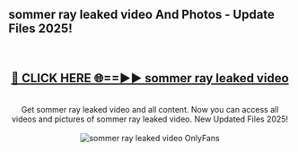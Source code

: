 <h2>sommer ray leaked video And Photos - Update Files 2025!</h2>
<br>
<div align="center">
<h2><a href="https://betterlinks.top/A2PfLJ" rel="nofollow">🔴 CLICK HERE 🌐==►► sommer ray leaked video</a></h2>
<br>
Get sommer ray leaked video and all content. Now you can access all videos and pictures of sommer ray leaked video. New Updated Files 2025!
<br>
<br>
<a href="https://betterlinks.top/A2PfLJ" rel="nofollow" data-target="animated-image.originalLink"><img src="https://i.imgur.com/dJHk4Zq.gif" alt="sommer ray leaked video OnlyFans" style="max-width: 100%; display: inline-block;" data-target="animated-image.originalImage"></a>
</div>
<br>